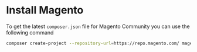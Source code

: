 # Install Magento

To get the latest `composer.json` file for Magento Community you can use the following command

```sh
composer create-project --repository-url=https://repo.magento.com/ magento/project-community-edition --stability=stable projects/sample-data/tmp/ce
```